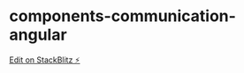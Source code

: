 # components-communication-angular

[Edit on StackBlitz ⚡️](https://stackblitz.com/edit/angular-ivy-sx8kny)